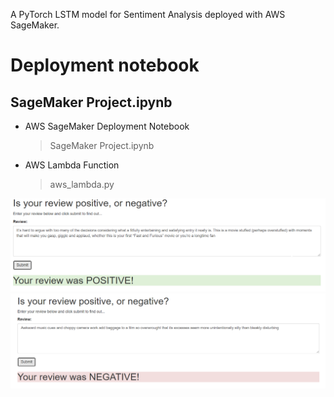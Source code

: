 A PyTorch LSTM model for Sentiment Analysis deployed with AWS SageMaker.

# Deployment notebook
## SageMaker Project.ipynb

* AWS SageMaker Deployment Notebook
    > SageMaker Project.ipynb
* AWS Lambda Function
    > aws_lambda.py   

![Screenshot](/pos_review.png?raw=true)   
![Screenshot](/neg_review.png?raw=true)